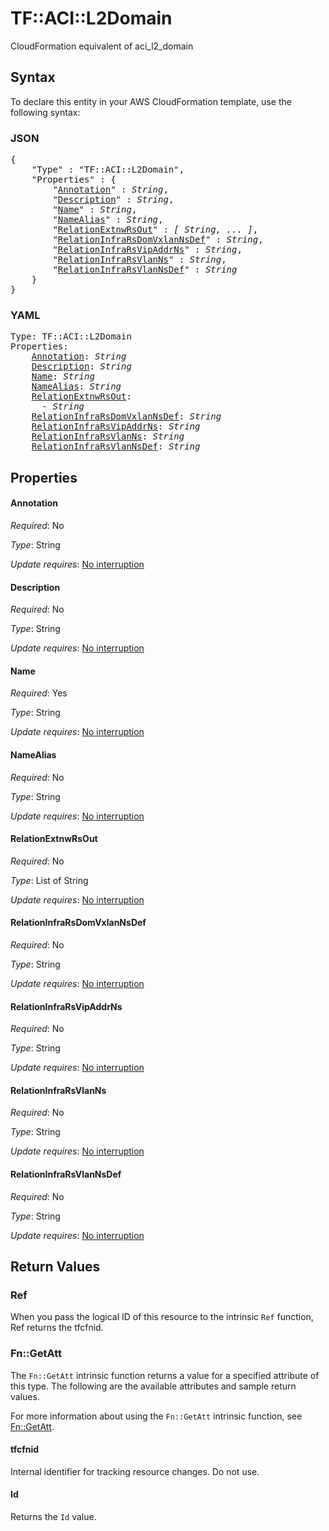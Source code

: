 # TF::ACI::L2Domain

CloudFormation equivalent of aci_l2_domain

## Syntax

To declare this entity in your AWS CloudFormation template, use the following syntax:

### JSON

<pre>
{
    "Type" : "TF::ACI::L2Domain",
    "Properties" : {
        "<a href="#annotation" title="Annotation">Annotation</a>" : <i>String</i>,
        "<a href="#description" title="Description">Description</a>" : <i>String</i>,
        "<a href="#name" title="Name">Name</a>" : <i>String</i>,
        "<a href="#namealias" title="NameAlias">NameAlias</a>" : <i>String</i>,
        "<a href="#relationextnwrsout" title="RelationExtnwRsOut">RelationExtnwRsOut</a>" : <i>[ String, ... ]</i>,
        "<a href="#relationinfrarsdomvxlannsdef" title="RelationInfraRsDomVxlanNsDef">RelationInfraRsDomVxlanNsDef</a>" : <i>String</i>,
        "<a href="#relationinfrarsvipaddrns" title="RelationInfraRsVipAddrNs">RelationInfraRsVipAddrNs</a>" : <i>String</i>,
        "<a href="#relationinfrarsvlanns" title="RelationInfraRsVlanNs">RelationInfraRsVlanNs</a>" : <i>String</i>,
        "<a href="#relationinfrarsvlannsdef" title="RelationInfraRsVlanNsDef">RelationInfraRsVlanNsDef</a>" : <i>String</i>
    }
}
</pre>

### YAML

<pre>
Type: TF::ACI::L2Domain
Properties:
    <a href="#annotation" title="Annotation">Annotation</a>: <i>String</i>
    <a href="#description" title="Description">Description</a>: <i>String</i>
    <a href="#name" title="Name">Name</a>: <i>String</i>
    <a href="#namealias" title="NameAlias">NameAlias</a>: <i>String</i>
    <a href="#relationextnwrsout" title="RelationExtnwRsOut">RelationExtnwRsOut</a>: <i>
      - String</i>
    <a href="#relationinfrarsdomvxlannsdef" title="RelationInfraRsDomVxlanNsDef">RelationInfraRsDomVxlanNsDef</a>: <i>String</i>
    <a href="#relationinfrarsvipaddrns" title="RelationInfraRsVipAddrNs">RelationInfraRsVipAddrNs</a>: <i>String</i>
    <a href="#relationinfrarsvlanns" title="RelationInfraRsVlanNs">RelationInfraRsVlanNs</a>: <i>String</i>
    <a href="#relationinfrarsvlannsdef" title="RelationInfraRsVlanNsDef">RelationInfraRsVlanNsDef</a>: <i>String</i>
</pre>

## Properties

#### Annotation

_Required_: No

_Type_: String

_Update requires_: [No interruption](https://docs.aws.amazon.com/AWSCloudFormation/latest/UserGuide/using-cfn-updating-stacks-update-behaviors.html#update-no-interrupt)

#### Description

_Required_: No

_Type_: String

_Update requires_: [No interruption](https://docs.aws.amazon.com/AWSCloudFormation/latest/UserGuide/using-cfn-updating-stacks-update-behaviors.html#update-no-interrupt)

#### Name

_Required_: Yes

_Type_: String

_Update requires_: [No interruption](https://docs.aws.amazon.com/AWSCloudFormation/latest/UserGuide/using-cfn-updating-stacks-update-behaviors.html#update-no-interrupt)

#### NameAlias

_Required_: No

_Type_: String

_Update requires_: [No interruption](https://docs.aws.amazon.com/AWSCloudFormation/latest/UserGuide/using-cfn-updating-stacks-update-behaviors.html#update-no-interrupt)

#### RelationExtnwRsOut

_Required_: No

_Type_: List of String

_Update requires_: [No interruption](https://docs.aws.amazon.com/AWSCloudFormation/latest/UserGuide/using-cfn-updating-stacks-update-behaviors.html#update-no-interrupt)

#### RelationInfraRsDomVxlanNsDef

_Required_: No

_Type_: String

_Update requires_: [No interruption](https://docs.aws.amazon.com/AWSCloudFormation/latest/UserGuide/using-cfn-updating-stacks-update-behaviors.html#update-no-interrupt)

#### RelationInfraRsVipAddrNs

_Required_: No

_Type_: String

_Update requires_: [No interruption](https://docs.aws.amazon.com/AWSCloudFormation/latest/UserGuide/using-cfn-updating-stacks-update-behaviors.html#update-no-interrupt)

#### RelationInfraRsVlanNs

_Required_: No

_Type_: String

_Update requires_: [No interruption](https://docs.aws.amazon.com/AWSCloudFormation/latest/UserGuide/using-cfn-updating-stacks-update-behaviors.html#update-no-interrupt)

#### RelationInfraRsVlanNsDef

_Required_: No

_Type_: String

_Update requires_: [No interruption](https://docs.aws.amazon.com/AWSCloudFormation/latest/UserGuide/using-cfn-updating-stacks-update-behaviors.html#update-no-interrupt)

## Return Values

### Ref

When you pass the logical ID of this resource to the intrinsic `Ref` function, Ref returns the tfcfnid.

### Fn::GetAtt

The `Fn::GetAtt` intrinsic function returns a value for a specified attribute of this type. The following are the available attributes and sample return values.

For more information about using the `Fn::GetAtt` intrinsic function, see [Fn::GetAtt](https://docs.aws.amazon.com/AWSCloudFormation/latest/UserGuide/intrinsic-function-reference-getatt.html).

#### tfcfnid

Internal identifier for tracking resource changes. Do not use.

#### Id

Returns the <code>Id</code> value.

